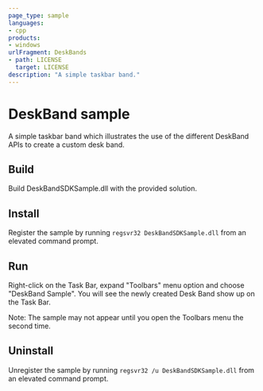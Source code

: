 ```yaml
---
page_type: sample
languages:
- cpp
products:
- windows
urlFragment: DeskBands
- path: LICENSE
  target: LICENSE
description: "A simple taskbar band."
---
```


# DeskBand sample

A simple taskbar band which illustrates the use of the different DeskBand APIs to create a custom desk band.

## Build

Build DeskBandSDKSample.dll with the provided solution.

## Install

Register the sample by running `regsvr32 DeskBandSDKSample.dll` from an elevated command prompt.

## Run

Right-click on the Task Bar, expand "Toolbars" menu option and choose "DeskBand Sample".  You will see the newly created Desk Band show up on the Task Bar.

Note: The sample may not appear until you open the Toolbars menu the second time.

## Uninstall

Unregister the sample by running `regsvr32 /u DeskBandSDKSample.dll` from an elevated command prompt.
